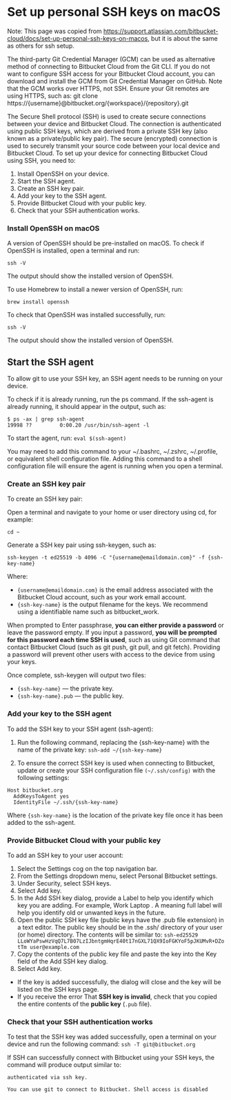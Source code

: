 
# Set up personal SSH keys on macOS

Note: This page was copied from https://support.atlassian.com/bitbucket-cloud/docs/set-up-personal-ssh-keys-on-macos,
but it is about the same as others for ssh setup.

The third-party Git Credential Manager (GCM) can be used as alternative method of connecting to Bitbucket Cloud from the Git CLI. If you do not want to configure SSH access for your Bitbucket Cloud account, you can download and install the GCM from Git Credential Manager on GitHub. Note that the GCM works over HTTPS, not SSH. Ensure your Git remotes are using HTTPS, such as:
git clone https://{username}@bitbucket.org/{workspace}/{repository}.git

The Secure Shell protocol (SSH) is used to create secure connections between your device and Bitbucket Cloud. The connection is authenticated using public SSH keys, which are derived from a private SSH key (also known as a private/public key pair). The secure (encrypted) connection is used to securely transmit your source code between your local device and Bitbucket Cloud. To set up your device for connecting Bitbucket Cloud using SSH, you need to:

1. Install OpenSSH on your device.
2. Start the SSH agent.
3. Create an SSH key pair.
4. Add your key to the SSH agent.
5. Provide Bitbucket Cloud with your public key.
6. Check that your SSH authentication works.

### Install OpenSSH on macOS
A version of OpenSSH should be pre-installed on macOS. To check if OpenSSH is installed, open a terminal and run:
```
ssh -V
```

The output should show the installed version of OpenSSH.

To use Homebrew to install a newer version of OpenSSH, run:
```
brew install openssh
```

To check that OpenSSH was installed successfully, run:
```
ssh -V
```

The output should show the installed version of OpenSSH.

## Start the SSH agent
To allow git to use your SSH key, an SSH agent needs to be running on your device.

To check if it is already running, run the ps command. If the ssh-agent is already running, it should appear in the output, such as:

```
$ ps -ax | grep ssh-agent
19998 ??         0:00.20 /usr/bin/ssh-agent -l
```

To start the agent, run:
`eval $(ssh-agent)`

You may need to add this command to your ~/.bashrc, ~/.zshrc, ~/.profile, or equivalent shell configuration file. Adding this command to a shell configuration file will ensure the agent is running when you open a terminal. 

### Create an SSH key pair
To create an SSH key pair:

Open a terminal and navigate to your home or user directory using cd, for example:
```
cd ~
```

Generate a SSH key pair using ssh-keygen, such as:
```
ssh-keygen -t ed25519 -b 4096 -C "{username@emaildomain.com}" -f {ssh-key-name}
```

Where:
  * `{username@emaildomain.com}` is the email address associated with the Bitbucket Cloud account, such as your work email account.
  * `{ssh-key-name}` is the output filename for the keys. We recommend using a identifiable name such as bitbucket_work.

When prompted to Enter passphrase, **you can either provide a password** or leave the password empty. If you input a password, **you will be prompted for this password each time SSH is used**, such as using Git command that contact Bitbucket Cloud (such as git push, git pull, and git fetch). Providing a password will prevent other users with access to the device from using your keys.

Once complete, ssh-keygen will output two files:
  * `{ssh-key-name}` — the private key.
  * `{ssh-key-name}.pub` — the public key.

### Add your key to the SSH agent
To add the SSH key to your SSH agent (ssh-agent):
1. Run the following command, replacing the {ssh-key-name} with the name of the private key:
`ssh-add ~/{ssh-key-name}`

2. To ensure the correct SSH key is used when connecting to Bitbucket, update or create your SSH configuration file `(~/.ssh/config)` with the following settings:

```
Host bitbucket.org
  AddKeysToAgent yes
  IdentityFile ~/.ssh/{ssh-key-name}
```

Where `{ssh-key-name}` is the location of the private key file once it has been added to the ssh-agent.

### Provide Bitbucket Cloud with your public key
To add an SSH key to your user account:
1. Select the Settings cog on the top navigation bar.
2. From the Settings dropdown menu, select Personal Bitbucket settings.
3. Under Security, select SSH keys.
4. Select Add key.
5. In the Add SSH key dialog, provide a Label to help you identify which key you are adding. For example, Work Laptop <Manufacturer> <Model>. A meaning full label will help you identify old or unwanted keys in the future.
6. Open the public SSH key file (public keys have the .pub file extension) in a text editor. The public key should be in the .ssh/ directory of your user (or home) directory. The contents will be similar to:
`ssh-ed25529 LLoWYaPswHzVqQ7L7B07LzIJbntgmHqrE40t17nGXL71QX9IoFGKYoF5pJKUMvR+DZotTm user@example.com`
7. Copy the contents of the public key file and paste the key into the Key field of the Add SSH key dialog.
8. Select Add key.
  * If the key is added successfully, the dialog will close and the key will be listed on the SSH keys page.
  * If you receive the error That **SSH key is invalid**, check that you copied the entire contents of the **public key** (`.pub` file).

### Check that your SSH authentication works
To test that the SSH key was added successfully, open a terminal on your device and run the following command:
`ssh -T git@bitbucket.org`

If SSH can successfully connect with Bitbucket using your SSH keys, the command will produce output similar to:

```
authenticated via ssh key.

You can use git to connect to Bitbucket. Shell access is disabled
```
